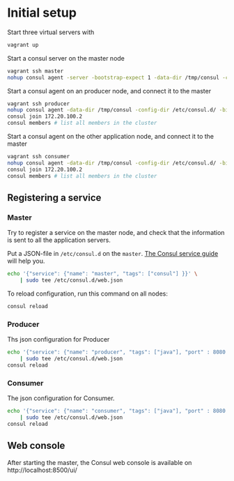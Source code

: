 
# Initial setup

Start three virtual servers with

```bash
vagrant up
```

Start a consul server on the master node

```bash
vagrant ssh master
nohup consul agent -server -bootstrap-expect 1 -data-dir /tmp/consul -config-dir /etc/consul.d/ -ui-dir /opt/consul-web/ -bind 172.20.100.2 -client 0.0.0.0 -node master &
```

Start a consul agent on an producer node, and connect it to the master

```bash
vagrant ssh producer
nohup consul agent -data-dir /tmp/consul -config-dir /etc/consul.d/ -bind 172.20.100.5 -node producer &
consul join 172.20.100.2
consul members # list all members in the cluster
```

Start a consul agent on the other application node, and connect it to the master

```bash
vagrant ssh consumer
nohup consul agent -data-dir /tmp/consul -config-dir /etc/consul.d/ -bind 172.20.100.6 -node consumer &
consul join 172.20.100.2
consul members # list all members in the cluster
```

## Registering a service

### Master

Try to register a service on the master node, and check that the information is sent to all the application servers.

Put a JSON-file in `/etc/consul.d` on the `master`. [The Consul service guide](https://www.consul.io/intro/getting-started/services.html)
will help you.

```bash
echo '{"service": {"name": "master", "tags": ["consul"] }}' \
    | sudo tee /etc/consul.d/web.json
```
To reload configuration, run this command on all nodes:

```bash
consul reload
```

### Producer

Ths json configuration for Producer 

```bash
echo '{"service": {"name": "producer", "tags": ["java"], "port" : 8080 }}' \
    | sudo tee /etc/consul.d/web.json
consul reload
```

### Consumer 

The json configuration for Consumer.


```bash
echo '{"service": {"name": "consumer", "tags": ["java"], "port" : 8080 }}' \
    | sudo tee /etc/consul.d/web.json
consul reload    
```

## Web console

After starting the master, the Consul web console is available on http://localhost:8500/ui/


